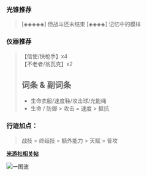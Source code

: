 ### 光锥推荐
> [◈◈◈◈◈] 但战斗还未结束
> [◈◈◈◈]     记忆中的模样

### 仪器推荐
> 【信使/快枪手】x4  
> 【不老者/翁瓦克】x2
> ## 词条 & 副词条
> - 生命衣服/速度鞋/攻击球/充能绳
> - 生命 / 防御 > 攻击 = 速度 > 抵抗

### 行迹加点：
> 战技 = 终结技 = 额外能力 > 天赋 > 普攻

**[米游社相关帖](https://m.miyoushe.com/sr?channel=xiaomi/#/article/44564767)**

![一图流](https://jsd.cdn.zzko.cn/gh/AEDELSTAN/picx-images-hosting@master/Pictures/StarRail/Guide/停云.3d4kliou9o.png)


